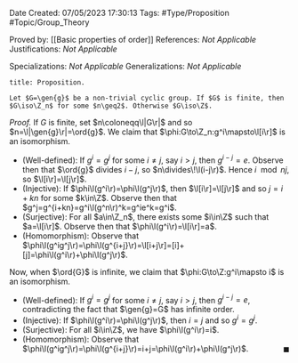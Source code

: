 <div class="topSpace"></div>

Date Created: 07/05/2023 17:30:13
Tags: #Type/Proposition #Topic/Group_Theory

Proved by: [[Basic properties of order]]
References: <i>Not Applicable</i>
Justifications: <i>Not Applicable</i>

Specializations: <i>Not Applicable</i>
Generalizations: <i>Not Applicable</i>

``` ad-Proposition
title: Proposition.

Let $G=\gen{g}$ be a non-trivial cyclic group. If $G$ is finite, then $G\iso\Z_n$ for some $n\geq2$. Otherwise $G\iso\Z$.

```

<i>Proof.</i> If $G$ is finite, set $n\coloneqq\l|G\r|$ and so $n=\l|\gen{g}\r|=\ord{g}$. We claim that $\phi:G\to\Z_n:g^i\mapsto\l[i\r]$ is an isomorphism.
* (Well-defined): If $g^i=g^j$ for some $i\neq j$, say $i>j$, then $g^{i-j}=e$. Observe then that $\ord{g}$ divides $i-j$, so $n\divides\!\l(i-j\r)$. Hence $i\mod{n}j$, so $\l[i\r]=\l[j\r]$.
* (Injective): If $\phi\l(g^i\r)=\phi\l(g^j\r)$, then $\l[i\r]=\l[j\r]$ and so $j=i+kn$ for some $k\in\Z$. Observe then that $g^j=g^{i+kn}=g^i\l(g^n\r)^k=g^ie^k=g^i$.
* (Surjective): For all $a\in\Z_n$, there exists some $i\in\Z$ such that $a=\l[i\r]$. Observe then that $\phi\l(g^i\r)=\l[i\r]=a$.
* (Homomorphism): Observe that $\phi\l(g^ig^j\r)=\phi\l(g^{i+j}\r)=\l[i+j\r]=[i]+[j]=\phi\l(g^i\r)+\phi\l(g^j\r)$.

Now, when $\ord{G}$ is infinite, we claim that $\phi:G\to\Z:g^i\mapsto i$ is an isomorphism.
* (Well-defined): If $g^i=g^j$ for some $i\neq j$, say $i>j$, then $g^{i-j}=e$, contradicting the fact that $\gen{g}=G$ has infinite order.
* (Injective): If $\phi\l(g^i\r)=\phi\l(g^j\r)$, then $i=j$ and so $g^i=g^j$.
* (Surjective): For all $i\in\Z$, we have $\phi\l(g^i\r)=i$.
* (Homomorphism): Observe that $\phi\l(g^ig^j\r)=\phi\l(g^{i+j}\r)=i+j=\phi\l(g^i\r)+\phi\l(g^j\r)$.<span style="float:right;">$\blacksquare$</span>
